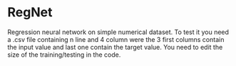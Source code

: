 # RegNet
Regression neural network on simple numerical dataset.
To test it you need a .csv file containing n line and 4 column were the 3 first columns contain the input value and last one contain the target value.
You need to edit the size of the training/testing in the code.
